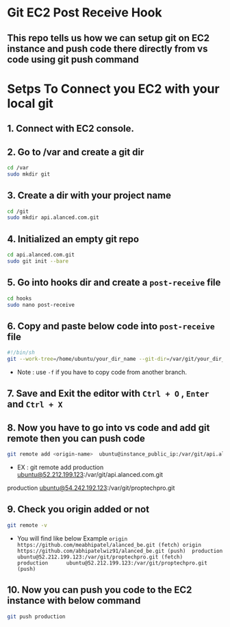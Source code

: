 # Git EC2 Post Receive Hook
This repo tells us how we can setup git on EC2 instance and push code there directly from vs code using git push command
---

# Setps To Connect you EC2 with your local git 
## 1. Connect with EC2 console.
## 2. Go to /var and create a git dir
```sh
cd /var
sudo mkdir git
```
## 3. Create a dir with your project name
```sh
cd /git
sudo mkdir api.alanced.com.git
```
## 4. Initialized an empty git repo
```sh
cd api.alanced.com.git
sudo git init --bare
```
## 5. Go into hooks dir and create a `post-receive` file 
```sh
cd hooks 
sudo nano post-receive
```

## 6. Copy and paste below code into `post-receive` file
```sh
#!/bin/sh
git --work-tree=/home/ubuntu/your_dir_name --git-dir=/var/git/your_dir_name.git checkout -f feature/auth-api
```
- Note : use `-f` if you have to copy code from another branch.
  
## 7. Save and Exit the editor with `Ctrl + O` , `Enter` and `Ctrl + X`
## 8. Now you have to go into vs code and add git remote then you can push code
```sh
git remote add <origin-name>  ubuntu@instance_public_ip:/var/git/api.alanced.com.git
```
- EX : git remote add production  ubuntu@52.212.199.123:/var/git/api.alanced.com.git


production      ubuntu@54.242.192.123:/var/git/proptechpro.git
## 9. Check you origin added or not 
```sh
git remote -v
```
- You will find like below Example
  `origin  https://github.com/meabhipatel/alanced_be.git (fetch)
origin  https://github.com/abhipatelwiz91/alanced_be.git (push) 
production      ubuntu@52.212.199.123:/var/git/proptechpro.git (fetch)      
production      ubuntu@52.212.199.123:/var/git/proptechpro.git (push)`

## 10. Now you can push you code to the EC2 instance with below command
```sh
git push production
```


